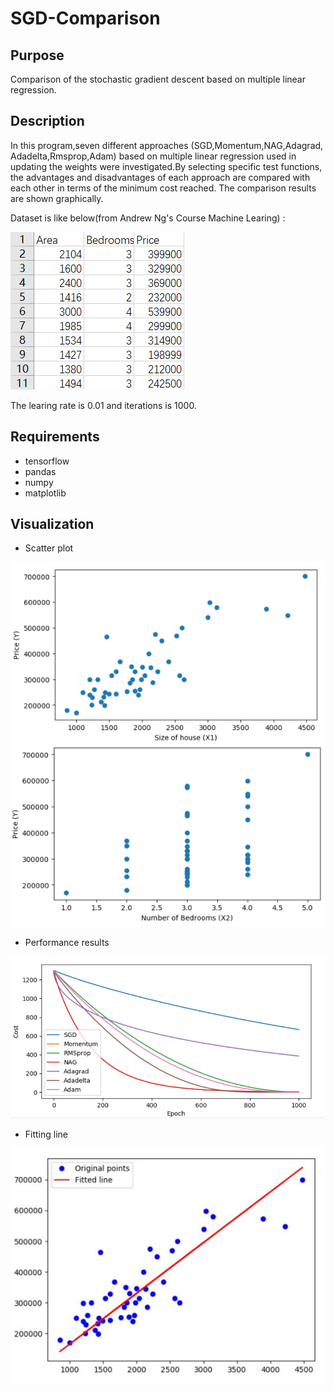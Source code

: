 # SGD-Comparison                 
## Purpose     
Comparison of the stochastic gradient descent based on multiple linear regression. 

## Description     
In this program,seven different approaches (SGD,Momentum,NAG,Adagrad, Adadelta,Rmsprop,Adam) based on multiple linear regression used in updating the weights were investigated.By selecting specific test functions, the advantages and disadvantages of each approach are compared with each other in terms of the minimum cost reached. The comparison results are shown graphically.

Dataset is like below(from Andrew Ng's Course Machine Learing) :

<img src="image/dataset.png">    
     
The learing rate is 0.01 and iterations is 1000.
## Requirements   
     
* tensorflow
* pandas
* numpy
* matplotlib

## Visualization
* Scatter plot    

<img src="image/price-size.png">     
     
<img src="image/price-num.png">     


* Performance results    
<img src="image/results.png">  

* Fitting line     
<img src="image/fittingline.jpg">  
